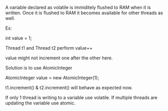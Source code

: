 A variable declared as volatile is immiditely flushed to RAM when it is written. Once it is flushed to RAM it becomes available for other threads as well.

Ex:

int value = 1;

Thread t1 and Thread t2 perform value++

value might not increment one after the other here. 

Solution is to use AtomicInteger

AtomicInteger value = new AtomicInteger(1);

t1.increment() & t2.increment() will behave as expected now. 


If only 1 thread is writing to a variable use volatile. If multiple threads are updating the variable use atomic. 

